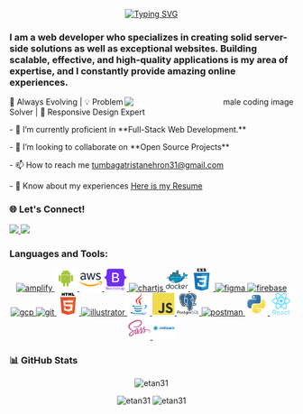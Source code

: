   <p align="center"><a href="https://git.io/typing-svg"><img
      src="https://readme-typing-svg.demolab.com?font=Fira+Code&weight=200&pause=1000&width=435&lines=Hi+%F0%9F%91%8B%2C+I'm+Tristan+Ehron+A.+Tumbaga"
      alt="Typing SVG" /></a>
   </p>


<p align="left">
   <h3>I am a web developer who specializes in creating solid server-side solutions as well as exceptional websites. Building scalable, effective, and high-quality applications is my area of expertise, and I constantly provide amazing online experiences.</h3>
  <p align="right">
   <img align="right" width="300" src="https://camo.githubusercontent.com/99b34ed299ad93581aeb11d7b5a0a358063f26305969cdc3fae6a22f0cd2d747/68747470733a2f2f63646e2e6472696262626c652e636f6d2f75736572732f3932363533372f73637265656e73686f74732f343530323932342f707974686f6e2d322e676966" alt="male coding image" />
</p>
   <p>🚀 Always Evolving | 💡 Problem Solver | 🎨 Responsive Design Expert</p>
   <p>- 🌱 I’m currently proficient in **Full-Stack Web Development.** </p>
    <p>- 👯 I’m looking to collaborate on **Open Source Projects**</p>
   <p>- 📫 How to reach me <a href="mailto:tumbagatristanehron31@gmail.com">tumbagatristanehron31@gmail.com</a></p>
   <p>- 📄 Know about my experiences <a href="https://github.com/Etan31/resume_file/blob/5991ab67c9682be63599b9b02abc3455add10662/Tristan_Ehron_Tumbaga_Resume.pdf">Here is my Resume</a></p>
</p>

<p align="center">
   <h3>🌐 Let's Connect!</h3>
   <a href="https://www.linkedin.com/in/tristan-ehron-tumbaga-b42478175/">
      <img src="https://img.shields.io/badge/LinkedIn-%230077B5.svg?style=for-the-badge&logo=linkedin&logoColor=white" />
   </a>
   <a href="https://www.tristanehrontumbaga.xyz/">
      <img src="https://img.shields.io/badge/Website-%23121011.svg?style=for-the-badge&logo=google-chrome&logoColor=white" />
   </a>
</p>

   <h3 align="left">Languages and Tools:</h3>
   <p align="center"> <a href="https://aws.amazon.com/amplify/" target="_blank" rel="noreferrer"> <img
            src="https://docs.amplify.aws/assets/logo-dark.svg" alt="amplify" width="40" height="40" /> </a> <a
         href="https://developer.android.com" target="_blank" rel="noreferrer"> <img
            src="https://raw.githubusercontent.com/devicons/devicon/master/icons/android/android-original-wordmark.svg"
            alt="android" width="40" height="40" /> </a> <a href="https://aws.amazon.com" target="_blank"
         rel="noreferrer">
         <img
            src="https://raw.githubusercontent.com/devicons/devicon/master/icons/amazonwebservices/amazonwebservices-original-wordmark.svg"
            alt="aws" width="40" height="40" /> </a> <a href="https://getbootstrap.com" target="_blank"
         rel="noreferrer">
         <img
            src="https://raw.githubusercontent.com/devicons/devicon/master/icons/bootstrap/bootstrap-plain-wordmark.svg"
            alt="bootstrap" width="40" height="40" /> </a> <a href="https://www.chartjs.org" target="_blank"
         rel="noreferrer"> <img src="https://www.chartjs.org/media/logo-title.svg" alt="chartjs" width="40"
            height="40" />
      </a>
      </a> <a href="https://www.docker.com/" target="_blank" rel="noreferrer"> <img
            src="https://raw.githubusercontent.com/devicons/devicon/master/icons/docker/docker-original-wordmark.svg"
            alt="docker" width="40" height="40" /> </a>
      <a href="https://www.w3schools.com/css/" target="_blank" rel="noreferrer"> <img
            src="https://raw.githubusercontent.com/devicons/devicon/master/icons/css3/css3-original-wordmark.svg"
            alt="css3" width="40" height="40" /> </a> <a href="https://www.figma.com/" target="_blank" rel="noreferrer">
         <img src="https://www.vectorlogo.zone/logos/figma/figma-icon.svg" alt="figma" width="40" height="40" /> </a> <a
         href="https://firebase.google.com/" target="_blank" rel="noreferrer"> <img
            src="https://www.vectorlogo.zone/logos/firebase/firebase-icon.svg" alt="firebase" width="40" height="40" />
      </a> <a href="https://cloud.google.com" target="_blank" rel="noreferrer"> <img
            src="https://www.vectorlogo.zone/logos/google_cloud/google_cloud-icon.svg" alt="gcp" width="40"
            height="40" />
      </a> <a href="https://git-scm.com/" target="_blank" rel="noreferrer"> <img
            src="https://www.vectorlogo.zone/logos/git-scm/git-scm-icon.svg" alt="git" width="40" height="40" /> </a> <a
         href="https://www.w3.org/html/" target="_blank" rel="noreferrer"> <img
            src="https://raw.githubusercontent.com/devicons/devicon/master/icons/html5/html5-original-wordmark.svg"
            alt="html5" width="40" height="40" /> </a> <a href="https://www.adobe.com/in/products/illustrator.html"
         target="_blank" rel="noreferrer"> <img
            src="https://www.vectorlogo.zone/logos/adobe_illustrator/adobe_illustrator-icon.svg" alt="illustrator"
            width="40" height="40" /> </a> <a href="https://www.java.com" target="_blank" rel="noreferrer"> <img
            src="https://raw.githubusercontent.com/devicons/devicon/master/icons/java/java-original.svg" alt="java"
            width="40" height="40" /> </a> <a href="https://developer.mozilla.org/en-US/docs/Web/JavaScript"
         target="_blank" rel="noreferrer"> <img
            src="https://raw.githubusercontent.com/devicons/devicon/master/icons/javascript/javascript-original.svg"
            alt="javascript" width="40" height="40" /> </a> <a href="https://www.postgresql.org" target="_blank"
         rel="noreferrer"> <img
            src="https://raw.githubusercontent.com/devicons/devicon/master/icons/postgresql/postgresql-original-wordmark.svg"
            alt="postgresql" width="40" height="40" /> </a> <a href="https://postman.com" target="_blank"
         rel="noreferrer">
         <img src="https://www.vectorlogo.zone/logos/getpostman/getpostman-icon.svg" alt="postman" width="40"
            height="40" /> </a> <a href="https://www.python.org" target="_blank" rel="noreferrer"> <img
            src="https://raw.githubusercontent.com/devicons/devicon/master/icons/python/python-original.svg"
            alt="python" width="40" height="40" /> </a> <a href="https://reactjs.org/" target="_blank" rel="noreferrer">
         <img src="https://raw.githubusercontent.com/devicons/devicon/master/icons/react/react-original-wordmark.svg"
            alt="react" width="40" height="40" /> </a> <a href="https://sass-lang.com" target="_blank" rel="noreferrer">
         <img src="https://raw.githubusercontent.com/devicons/devicon/master/icons/sass/sass-original.svg" alt="sass"
            width="40" height="40" /> </a> <a href="https://webpack.js.org" target="_blank" rel="noreferrer"> <img
            src="https://raw.githubusercontent.com/devicons/devicon/d00d0969292a6569d45b06d3f350f463a0107b0d/icons/webpack/webpack-original-wordmark.svg"
            alt="webpack" width="40" height="40" /> </a>
   </p>

   <h3>📊 GitHub Stats</h3>
   <p align="center"> <img
         src="https://github-readme-stats.vercel.app/api/top-langs?username=etan31&show_icons=true&locale=en&layout=compact"
         alt="etan31" />
   </p>

   <p align="center">
      <img src="https://github-readme-stats.vercel.app/api?username=etan31&show_icons=true&locale=en" alt="etan31" />
      <img src="https://github-readme-streak-stats.herokuapp.com/?user=etan31&" alt="etan31" />
   </p>

